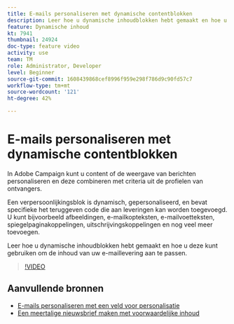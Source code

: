 ```yaml
---
title: E-mails personaliseren met dynamische contentblokken
description: Leer hoe u dynamische inhoudblokken hebt gemaakt en hoe u deze kunt gebruiken om de inhoud van uw e-maillevering aan te passen.
feature: Dynamische inhoud
kt: 7941
thumbnail: 24924
doc-type: feature video
activity: use
team: TM
role: Administrator, Developer
level: Beginner
source-git-commit: 1608439868cef8996f959e298f786d9c90fd57c7
workflow-type: tm+mt
source-wordcount: '121'
ht-degree: 42%

---
```



# E-mails personaliseren met dynamische contentblokken

In Adobe Campaign kunt u content of de weergave van berichten personaliseren en deze combineren met criteria uit de profielen van ontvangers.

Een verpersoonlijkingsblok is dynamisch, gepersonaliseerd, en bevat specifieke het teruggeven code die aan leveringen kan worden toegevoegd. U kunt bijvoorbeeld afbeeldingen, e-mailkopteksten, e-mailvoetteksten, spiegelpaginakoppelingen, uitschrijvingskoppelingen en nog veel meer toevoegen.

Leer hoe u dynamische inhoudblokken hebt gemaakt en hoe u deze kunt gebruiken om de inhoud van uw e-maillevering aan te passen.

>[!VIDEO](https://video.tv.adobe.com/v/24924?quality=12)

## Aanvullende bronnen

* [E-mails personaliseren met een veld voor personalisatie](/help/content-creation/personalize-emails-using-personalization-fields.md)
* [Een meertalige nieuwsbrief maken met voorwaardelijke inhoud](/help/content-creation/create-a-multilingual-newsletter-using-conditional-content.md)
